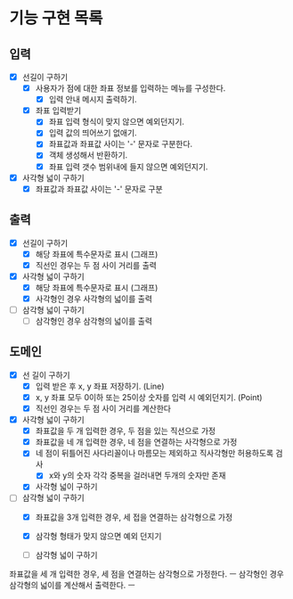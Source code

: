 # 기능 구현 목록

## 입력
- [x] 선길이 구하기
  - [x] 사용자가 점에 대한 좌표 정보를 입력하는 메뉴를 구성한다.
    - [x] 입력 안내 메시지 출력하기.
  - [x] 좌표 입력받기
    - [x] 좌표 입력 형식이 맞지 않으면 예외던지기.
    - [x] 입력 값의 띄어쓰기 없애기.
    - [x] 좌표값과 좌표값 사이는 '-' 문자로 구분한다.
    - [x] 객체 생성해서 반환하기.
    - [x] 좌표 입력 갯수 범위내에 들지 않으면 예외던지기.
- [x] 사각형 넓이 구하기
  - [x] 좌표값과 좌표값 사이는 '-' 문자로 구분

## 출력
- [x] 선길이 구하기
  - [x] 해당 좌표에 특수문자로 표시 (그래프)
  - [x] 직선인 경우는 두 점 사이 거리를 출력
- [x] 사각형 넓이 구하기
  - [x] 해당 좌표에 특수문자로 표시 (그래프)
  - [x] 사각형인 경우 사각형의 넓이를 출력
- [ ] 삼각형 넓이 구하기
  - [ ] 삼각형인 경우 삼각형의 넓이를 출력

## 도메인
- [x] 선 길이 구하기
  - [x] 입력 받은 후 x, y 좌표 저장하기. (Line)
  - [x] x, y 좌표 모두 0이하 또는 25이상 숫자를 입력 시 예외던지기. (Point)
  - [x] 직선인 경우는 두 점 사이 거리를 계산한다
- [x] 사각형 넓이 구하기
  - [x] 좌표값을 두 개 입력한 경우, 두 점을 있는 직선으로 가정
  - [x] 좌표값을 네 개 입력한 경우, 네 점을 연결하는 사각형으로 가정
  - [x] 네 점이 뒤틀어진 사다리꼴이나 마름모는 제외하고 직사각형만 허용하도록 검사
    - [x] x와 y의 숫자 각각 중복을 걸러내면 두개의 숫자만 존재
  - [x] 사각형 넓이 구하기
- [ ] 삼각형 넓이 구하기
  - [x] 좌표값을 3개 입력한 경우, 세 접을 연결하는 삼각형으로 가정
  - [x] 삼각형 형태가 맞지 않으면 예외 던지기
  - [ ] 삼각형 넓이 구하기



좌표값을 세 개 입력한 경우, 세 점을 연결하는 삼각형으로 가정한다. ㅡ
삼각형인 경우 삼각형의 넓이를 계산해서 출력한다. ㅡ